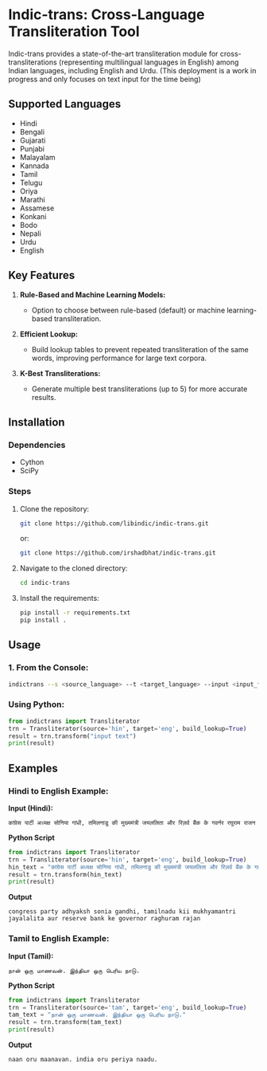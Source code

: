# Indic-trans: Cross-Language Transliteration Tool

Indic-trans provides a state-of-the-art transliteration module for cross-transliterations (representing multilingual languages in English) among Indian languages, including English and Urdu.
(This deployment is a work in progress and only focuses on text input for the time being)

## Supported Languages

- Hindi
- Bengali
- Gujarati
- Punjabi
- Malayalam
- Kannada
- Tamil
- Telugu
- Oriya
- Marathi
- Assamese
- Konkani
- Bodo
- Nepali
- Urdu
- English

## Key Features

1. **Rule-Based and Machine Learning Models:**
   - Option to choose between rule-based (default) or machine learning-based transliteration.
   
2. **Efficient Lookup:**
   - Build lookup tables to prevent repeated transliteration of the same words, improving performance for large text corpora.
   
3. **K-Best Transliterations:**
   - Generate multiple best transliterations (up to 5) for more accurate results.

## Installation

### Dependencies
- Cython
- SciPy

### Steps

1. Clone the repository:
    ```bash
    git clone https://github.com/libindic/indic-trans.git
    ```
    or:
    ```bash
    git clone https://github.com/irshadbhat/indic-trans.git
    ```

2. Navigate to the cloned directory:
    ```bash
    cd indic-trans
    ```

3. Install the requirements:
    ```bash
    pip install -r requirements.txt
    pip install .
    ```

## Usage

### 1. From the Console:

   ```bash
   indictrans --s <source_language> --t <target_language> --input <input_file> --output <output_file>
   ```
### Using Python:

```python
from indictrans import Transliterator
trn = Transliterator(source='hin', target='eng', build_lookup=True)
result = trn.transform("input text")
print(result)
```


## Examples

### Hindi to English Example:

**Input (Hindi):**

```plaintext
कांग्रेस पार्टी अध्यक्ष सोनिया गांधी, तमिलनाडु की मुख्यमंत्री जयललिता और रिज़र्व बैंक के गवर्नर रघुराम राजन
```

**Python Script**

```python
from indictrans import Transliterator
trn = Transliterator(source='hin', target='eng', build_lookup=True)
hin_text = "कांग्रेस पार्टी अध्यक्ष सोनिया गांधी, तमिलनाडु की मुख्यमंत्री जयललिता और रिज़र्व बैंक के गवर्नर रघुराम राजन"
result = trn.transform(hin_text)
print(result)
```
**Output**

```plaintext
congress party adhyaksh sonia gandhi, tamilnadu kii mukhyamantri jayalalita aur reserve bank ke governor raghuram rajan
```

### Tamil to English Example:

**Input (Tamil):**

```plaintext
நான் ஒரு மாணவன். இந்தியா ஒரு பெரிய நாடு.
```

**Python Script**

```python
from indictrans import Transliterator
trn = Transliterator(source='tam', target='eng', build_lookup=True)
tam_text = "நான் ஒரு மாணவன். இந்தியா ஒரு பெரிய நாடு."
result = trn.transform(tam_text)
print(result)
```
**Output**

```plaintext
naan oru maanavan. india oru periya naadu.
```

